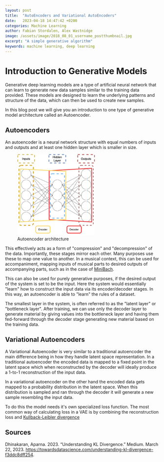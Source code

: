 ```yaml
---
layout: post
title:  "AutoEncoders and Variational AutoEncoders"
date:   2023-04-18 14:47:42 +0200
categories: Machine Learning
author: Fabian Stordalen, Alex Wastnidge
image: /assets/image/2018_08_01_username_postthumbnail.jpg
excerpt: "A simple generative algorithm"
keywords: machine learning, deep learning
---
```


# Introduction to Generative Models
Generative deep learning models are a type of artificial neural network that can learn to generate new data samples similar to the training data provided. These models are designed to learn the underlying patterns and structure of the data, which can then be used to create new samples.

In this blog post we will give you an introduction to one type of generative model architecture called an Autoencoder.
## Autoencoders
An autoencoder is a neural network structure with equal numbers of inputs and outputs and at least one hidden layer which is smaller in size.

<figure style="float: none">
   <img
      src="/assets/image/2023_04_25_alexanjw_Autoencoder.jpg" width="60%" />
   <figcaption>Autoencoder architecture</figcaption>
</figure>

This effectively acts as a form of "compression" and "decompression" of the data.  Importantly, these stages mirror each other.  Many purposes use these to map one value to another. In a musical context, this can be used for accompaniment, mapping inputs of musical parts to desired outputs of accompanying parts, such as in the case of [MiniBach](https://github.com/napulen/MiniBach).

This can also be used for purely generative purposes, if the desired output of the system is set to be the input.  Here the system would essentially "learn" how to construct the input data via its encoder/decoder stages.  In this way, an autoencoder is able to "learn" the rules of a dataset.

The smallest layer in the system, is often referred to as the "latent layer" or "bottleneck layer".  After training, we can use only the decoder layer to generate material by giving values into the bottleneck layer and having them fed-forward through the decoder stage generating new material based on the training data.  

## Variational Autoencoders
A Variational Autoencoder is very similar to a traditional autoencoder the main difference being in how they handle latent space representation. In a traditional autoencoder the encoded data is mapped to a fixed point in the latent space which when reconstructed by the decoder will ideally produce a 1-to-1 reconstruction of the input data. 

In a variational autoencoder on the other hand the encoded data gets mapped to a probability distribution in the latent space. When this distribution is sampled and ran through the decoder it will generate a new sample resembling the input data.

To do this the model needs it's own specialized loss function. The most common way of calculating loss in a VAE is by combining the reconstruction loss and [Kullback-Leibler divergence](https://towardsdatascience.com/understanding-kl-divergence-f3ddc8dff254)
## Sources 

Dhinakaran, Aparna. 2023. “Understanding KL Divergence.” Medium. March 22, 2023. https://towardsdatascience.com/understanding-kl-divergence-f3ddc8dff254.
